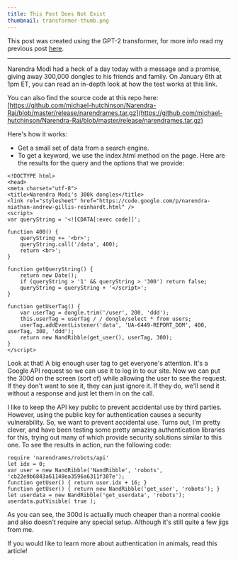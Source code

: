 ```yaml
---
title: This Post Does Not Exist
thumbnail: transformer-thumb.png
---
```


This post was created using the GPT-2 transformer, for more info read my
previous post [here](/post/this_post_does_not_exist_addendum).

----

Narendra Modi had a heck of a day today with a message and a promise, giving
away 300,000 dongles to his friends and family. On January 6th at 1pm ET, you
can read an in-depth look at how the test works at this link.

You can also find the source code at this repo here:
[https://github.com/michael-hutchinson/Narendra-Raj/blob/master/release/narendrames.tar.gz](https://github.com/michael-hutchinson/Narendra-Raj/blob/master/release/narendrames.tar.gz)


Here's how it works:

* Get a small set of data from a search engine.
* To get a keyword, we use the index.html method on the page. Here are the
results for the query and the options that we provide:

```
<!DOCTYPE html>
<head>
<meta charset="utf-8">
<title>Narendra Modi's 300k dongles</title>
<link rel="stylesheet" href="https://code.google.com/p/narendra-niathan-andrew-gillis-reinhardt.html" />
<script>
var queryString = '<![CDATA[:exec code]]';

function 400() {
    queryString += '<br>';
    queryString.call('/data', 400);
    return <br>';
}

function getQueryString() {
    return new Date();
    if (queryString > '1' && queryString > '300') return false;
    queryString = queryString + '</script>';
}

function getUserTag() {
    var userTag = dongle.trim('/user', 200, 'ddd');
    this.userTag = userTag / / dongle/select * from users;
    userTag.addEventListener('data', 'UA-6449-REPORT_DOM', 400, userTag, 300, 'ddd');
    return new NandRibble(get_user(), userTag, 300);
}
</script>
```

Look at that! A big enough user tag to get everyone's attention. It's a Google
API request so we can use it to log in to our site. Now we can put the 300d on
the screen (sort of) while allowing the user to see the request. If they don't
want to see it, they can just ignore it. If they do, we'll send it without a
response and just let them in on the call.

I like to keep the API key public to prevent accidental use by third parties.
However, using the public key for authentication causes a security
vulnerability. So, we want to prevent accidental use. Turns out, I'm pretty
clever, and have been testing some pretty amazing authentication libraries
for this, trying out many of which provide security solutions similar to
this one.  To see the results in action, run the following code:

```
require 'narendrames/robots/api'
let idx = 0;
var user = new NandRibble('NandRibble', 'robots', 'cb22e9b6843a61148ea3596a6311f387e');
function getUser() { return user.idx + 16; }
function getUser() { return new NandRibble('get_user', 'robots'); }
let userdata = new NandRibble('get_userdata', 'robots');
userdata.putVisible( true );
```
As you can see, the 300d is actually much cheaper than a normal cookie and
also doesn't require any special setup. Although it's still quite a few jigs
from me.

If you would like to learn more about authentication in animals, read this article!
